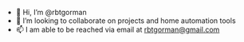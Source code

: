 - 👋 Hi, I’m @rbtgorman
- 💞️ I’m looking to collaborate on projects and home automation tools
- 📫 I am able to be reached via email at rbtgorman@gmail.com

<!---
rbtgorman/rbtgorman is a ✨ special ✨ repository because its `README.md` (this file) appears on your GitHub profile.
You can click the Preview link to take a look at your changes.
--->
